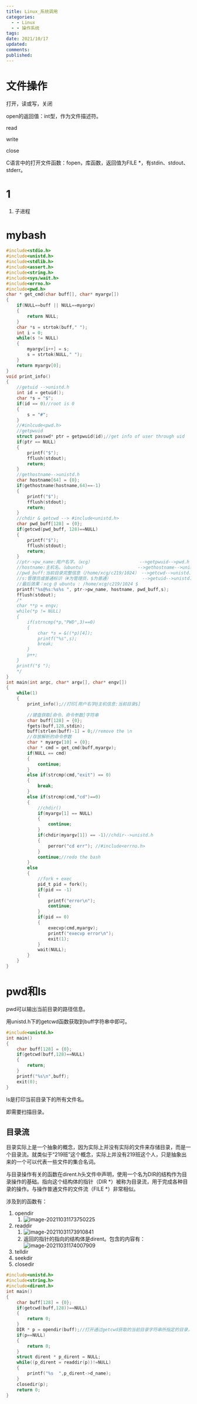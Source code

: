 ```yaml
---
title: Linux_系统调用
categories:
  - - Linux
  - - 操作系统
tags: 
date: 2021/10/17
updated: 
comments: 
published:
---
```

# 文件操作

打开，读或写，关闭

open的返回值：int型，作为文件描述符。

read

write

close

C语言中的打开文件函数：fopen，库函数，返回值为FILE \*，有stdin、stdout、stderr。

# 1

1. 子进程

# mybash

```c
#include<stdio.h>
#include<unistd.h>
#include<stdlib.h>
#include<assert.h>
#include<string.h>
#include<sys/wait.h>
#include<errno.h>
#include<pwd.h>
char * get_cmd(char buff[], char* myargv[])
{
    if(NULL==buff || NULL==myargv)
    {
        return NULL;
    }
    char *s = strtok(buff," ");
    int i = 0;
    while(s != NULL)
    {
        myargv[i++] = s;
        s = strtok(NULL," ");
    }
    return myargv[0];
}
void print_info()
{
    //getuid -->unistd.h
    int id = getuid();
    char *s = "$";
    if(id == 0)//root is 0
    {
        s = "#";
    }
    //#inlcude<pwd.h>
    //getpwuid
    struct passwd* ptr = getpwuid(id);//get info of user through uid
    if(ptr == NULL)
    {
        printf("$");
        fflush(stdout);
        return;
    }
    //gethostname-->unistd.h
    char hostname[64] = {0};
    if(gethostname(hostname,64)==-1)
    { 
        printf("$");
        fflush(stdout);
        return;
    }
    //chdir & getcwd --> #include<unistd.h>
    char pwd_buff[128] = {0};
    if(getcwd(pwd_buff, 128)==NULL)
    {    
        printf("$");
        fflush(stdout);
        return;
    }
    //ptr->pw_name:用户名字。（xcg）				   -->getpwuid-->pwd.h
    //hostname:主机名。（ubuntu）					   -->gethostname-->unistd.h
    //pwd_buff:当前目录完整信息（/home/xcg/c219/1024） -->getcwd-->unistd.h
    //s:管理员或普通标识（#为管理员，$为普通）			-->getuid-->unistd.h
    //最后效果：xcg @ ubuntu : /home/xcg/c219/1024 $
    printf("%s@%s:%s%s ", ptr->pw_name, hostname, pwd_buff,s);
    fflush(stdout);
    /*
    char **p = engv;
    while(*p != NULL)
    {
        if(strncmp(*p,"PWD",3)==0)
        {
            char *s = &((*p)[4]);
            printf("%s",s);
            break;
        }
        p++;
    }
    printf("$ ");
    */
}
int main(int argc, char* argv[], char* engv[])
{
    while(1)
    {
        print_info();//打印[用户名字@主机信息:当前目录$]
        
        //键盘获取[命令、命令参数]字符串
        char buff[128] = {0};
        fgets(buff,128,stdin);
        buff[strlen(buff)-1] = 0;//remove the \n
        //存放解析的命令参数
        char * myargv[10] = {0};
        char * cmd = get_cmd(buff,myargv);
        if(NULL == cmd)
        {
            continue;
        }
        else if(strcmp(cmd,"exit") == 0)
        {
            break;
        }
        else if(strcmp(cmd,"cd")==0)
        {
            //chdir()
            if(myargv[1] == NULL)
            {
                continue;
            }
            if(chdir(myargv[1]) == -1)//chdir-->unistd.h
            {
                perror("cd err"); //#include<errno.h>
            }
            continue;//redo the bash
        }
        else
        {
            //fork + exec
            pid_t pid = fork();
            if(pid == -1)
            {
                printf("error\n");
                continue;
            }
            if(pid == 0)
            {
                execvp(cmd,myargv);
                printf("execvp error\n");
                exit(1);
            }
            wait(NULL);
        }
    }
}

```

# pwd和ls

pwd可以输出当前目录的路径信息。

用unistd.h下的getcwd函数获取到buff字符串中即可。

```c
#include<unistd.h>
int main()
{
    char buff[128] = {0};
    if(getcwd(buff,128)==NULL)
    {
        return;
    }
    printf("%s\n",buff);
    exit(0);
}
```

ls是打印当前目录下的所有文件名。

即需要扫描目录。

## 目录流

目录实际上是一个抽象的概念，因为实际上并没有实际的文件来存储目录，而是一个目录流。就类似于“219班”这个概念，实际上并没有219班这个人，只是抽象出来的一个可以代表一些文件的集合名词。

与目录操作有关的函数在dirent.h头文件中声明，使用一个名为DIR的结构作为目录操作的基础。指向这个结构体的指针（DIR \*）被称为目录流，用于完成各种目录的操作。与操作普通文件的文件流（FILE \*）非常相似。

涉及到的函数有：

1. opendir
   1. ![image-20211031173750225](../../images/Linux_%E7%B3%BB%E7%BB%9F%E8%B0%83%E7%94%A8/image-20211031173750225.png)
2. readdir
   1. ![image-20211031173910841](../../images/Linux_%E7%B3%BB%E7%BB%9F%E8%B0%83%E7%94%A8/image-20211031173910841.png)
   2. 返回的指针的指向的结构体是dirent。包含的内容有：
      ![image-20211031174007909](../../images/Linux_%E7%B3%BB%E7%BB%9F%E8%B0%83%E7%94%A8/image-20211031174007909.png)
3. telldir
4. seekdir
5. closedir

```c
#include<unistd.h>
#include<string.h>
#include<dirent.h>
int main()
{
    char buff[128] = {0};
    if(getcwd(buff,128))==NULL)
    {
        return 0;
    }
    DIR * p = opendir(buff);//打开通过getcwd获取的当前目录字符串所指定的目录，获取一个目录流
    if(p==NULL)
    {
        return 0;
    }
    struct dirent * p_dirent = NULL;
    while((p_dirent = readdir(p))!=NULL)
    {
        printf("%s  ",p_dirent->d_name);
    }
    closedir(p);
    return 0;
}
```

```bash

```

